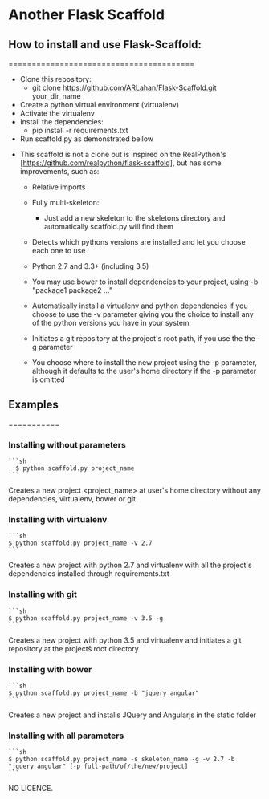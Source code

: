 # Another Flask Scaffold

## How to install and use Flask-Scaffold:
========================================
  - Clone this repository:
    - git clone https://github.com/ARLahan/Flask-Scaffold.git your_dir_name
  - Create a python virtual environment (virtualenv)
  - Activate the virtualenv
  - Install the dependencies:
    - pip install -r requirements.txt
  - Run scaffold.py as demonstrated bellow

* This scaffold is not a clone but is inspired on the
  RealPython's [https://github.com/realpython/flask-scaffold],
  but has some improvements, such as:

  * Relative imports

  * Fully multi-skeleton:
    - Just add a new skeleton to the skeletons directory and automatically
      scaffold.py will find them

  * Detects which pythons versions are installed and let you choose each one
    to use

  * Python 2.7 and 3.3+ (including 3.5)

  * You may use bower to install dependencies to your project, using
    -b "package1 package2 ..."

  * Automatically install a virtualenv and python dependencies
    if you choose to use the -v parameter giving you the choice
    to install any of the python versions you have in your system

  * Initiates a git repository at the project's root path, if you use the
    the -g parameter

  * You choose where to install the new project using the -p parameter,
    although it defaults to the user's home directory if the -p
    parameter is omitted

## Examples
===========
### Installing without parameters

    ```sh
      $ python scaffold.py project_name
    ```

  Creates a new project <project_name> at user's home directory without
  any dependencies, virtualenv, bower or git

### Installing with virtualenv

    ```sh
    $ python scaffold.py project_name -v 2.7
    ```

  Creates a new project with python 2.7 and virtualenv with all the project's
  dependencies installed through requirements.txt

### Installing with git

    ```sh
    $ python scaffold.py project_name -v 3.5 -g
    ```

  Creates a new project with python 3.5 and virtualenv and initiates a git
  repository at the projectŝ root directory

### Installing with bower

    ```sh
    $ python scaffold.py project_name -b "jquery angular"
    ```

  Creates a new project and installs JQuery and Angularjs in the static folder

### Installing with all parameters

    ```sh
    $ python scaffold.py project_name -s skeleton_name -g -v 2.7 -b "jquery angular" [-p full-path/of/the/new/project]
    ```



NO LICENCE.
